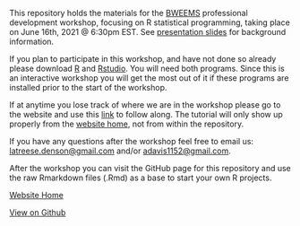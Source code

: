 This repository holds the materials for the [BWEEMS](https://www.bweems.org/) professional development workshop, focusing on R statistical programming, taking place on June 16th, 2021 @ 6:30pm EST. See [presentation slides](workshop_intro.pdf) for background information.

If you plan to participate in this workshop, and have not done so already please download [R](https://cran.r-project.org/mirrors.html) and [Rstudio](https://www.rstudio.com/products/rstudio/). You will need both programs. Since this is an interactive workshop you will get the most out of it if these programs are installed prior to the start of the workshop.

If at anytime you lose track of where we are in the workshop please go to the website and use this [link](DataToMaps.html) to follow along. The tutorial will only show up properly from the [website home](https://OfficialBweems.github.io/DirtyData-CleanMaps/), not from within the repository.

If you have any questions after the workshop feel free to email us: latreese.denson@gmail.com and/or
adavis1152@gmail.com. 

After the workshop you can visit the GitHub page for this repository and use the raw Rmarkdown files (.Rmd) as a base to start your own R projects.

[Website Home](https://OfficialBweems.github.io/DirtyData-CleanMaps/)

[View on Github](https://github.com/OfficialBweems/DirtyData-CleanMaps/)
